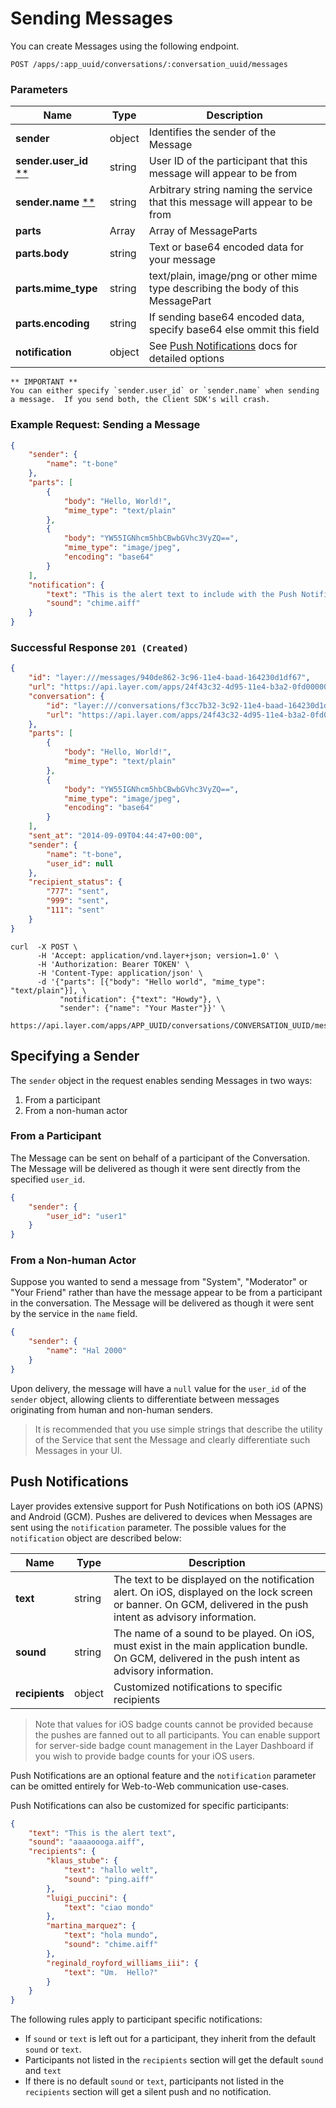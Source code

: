 # Sending Messages

You can create Messages using the following endpoint.

```request
POST /apps/:app_uuid/conversations/:conversation_uuid/messages
```

### Parameters

| Name    | Type |  Description  |
|---------|------|---------------|
| **sender** | object | Identifies the sender of the Message |
| **sender.user_id** [**](#warning) | string | User ID of the participant that this message will appear to be from |
| **sender.name** [**](#warning)    | string | Arbitrary string naming the service that this message will appear to be from |
| **parts**           | Array  | Array of MessageParts |
| **parts.body**      | string | Text or base64 encoded data for your message |
| **parts.mime_type** | string | text/plain, image/png or other mime type describing the body of this MessagePart |
| **parts.encoding**  | string | If sending base64 encoded data, specify base64 else ommit this field |
| **notification** | object | See [Push Notifications](#push-notifications) docs for detailed options |

<a name="warning"></a>
```emphasis
** IMPORTANT ** 
You can either specify `sender.user_id` or `sender.name` when sending a message.  If you send both, the Client SDK's will crash.
```

### Example Request: Sending a Message

```json
{
    "sender": {
        "name": "t-bone"
    },
    "parts": [
        {
            "body": "Hello, World!",
            "mime_type": "text/plain"
        },
        {
            "body": "YW55IGNhcm5hbCBwbGVhc3VyZQ==",
            "mime_type": "image/jpeg",
            "encoding": "base64"
        }
    ],
    "notification": {
        "text": "This is the alert text to include with the Push Notification.",
        "sound": "chime.aiff"
    }
}
```

### Successful Response `201 (Created)`

```json
{
    "id": "layer:///messages/940de862-3c96-11e4-baad-164230d1df67",
    "url": "https://api.layer.com/apps/24f43c32-4d95-11e4-b3a2-0fd00000020d/messages/940de862-3c96-11e4-baad-164230d1df67",
    "conversation": {
        "id": "layer:///conversations/f3cc7b32-3c92-11e4-baad-164230d1df67",
        "url": "https://api.layer.com/apps/24f43c32-4d95-11e4-b3a2-0fd00000020d/conversations/f3cc7b32-3c92-11e4-baad-164230d1df67"
    },
    "parts": [
        {
            "body": "Hello, World!",
            "mime_type": "text/plain"
        },
        {
            "body": "YW55IGNhcm5hbCBwbGVhc3VyZQ==",
            "mime_type": "image/jpeg",
            "encoding": "base64"
        }
    ],
    "sent_at": "2014-09-09T04:44:47+00:00",
    "sender": {
        "name": "t-bone",
        "user_id": null
    },
    "recipient_status": {
        "777": "sent",
        "999": "sent",
        "111": "sent"
    }
}
```

```console
curl  -X POST \
      -H 'Accept: application/vnd.layer+json; version=1.0' \
      -H 'Authorization: Bearer TOKEN' \
      -H 'Content-Type: application/json' \
      -d '{"parts": [{"body": "Hello world", "mime_type": "text/plain"}], \
           "notification": {"text": "Howdy"}, \
           "sender": {"name": "Your Master"}}' \
      https://api.layer.com/apps/APP_UUID/conversations/CONVERSATION_UUID/messages
```

## Specifying a Sender

The `sender` object in the request enables sending Messages in two ways:

1. From a participant
2. From a non-human actor

### From a Participant

The Message can be sent on behalf of a participant of the Conversation. The Message will be delivered as though it were sent directly from the specified `user_id`.

```json
{
    "sender": {
        "user_id": "user1"
    }
}
```

### From a Non-human Actor

Suppose you wanted to send a message from "System", "Moderator" or "Your Friend" rather than have the message appear to be from a participant in the conversation.  The Message will be delivered as though it were sent by the service in the `name` field.

```json
{
    "sender": {
        "name": "Hal 2000"
    }
}
```

Upon delivery, the message will have a `null` value for the `user_id` of the `sender` object, allowing clients to differentiate between messages originating from human and non-human senders.

> It is recommended that you use simple strings that describe the utility of the Service that sent the Message and clearly differentiate such Messages in your UI.

## Push Notifications

Layer provides extensive support for Push Notifications on both iOS (APNS) and Android (GCM). Pushes are delivered to devices when Messages are sent using the `notification` parameter.  The possible values for the `notification` object are described below:

| Name | Type    | Description |
|------|---------|-------------|
| **text** | string  |The text to be displayed on the notification alert. On iOS, displayed on the lock screen or banner. On GCM, delivered in the push intent as advisory information. |
| **sound** | string | The name of a sound to be played. On iOS, must exist in the main application bundle. On GCM, delivered in the push intent as advisory information. |
| **recipients**  | object | Customized notifications to specific recipients |

> Note that values for iOS badge counts cannot be provided because the pushes are fanned out to all participants. You can enable support for server-side badge count management in the Layer Dashboard if you wish to provide badge counts for your iOS users.

Push Notifications are an optional feature and the `notification` parameter can be omitted entirely for Web-to-Web communication use-cases.

Push Notifications can also be customized for specific participants:

```json
{
    "text": "This is the alert text",
    "sound": "aaaaoooga.aiff",
    "recipients": {
        "klaus_stube": {
            "text": "hallo welt",
            "sound": "ping.aiff"
        },
        "luigi_puccini": {
            "text": "ciao mondo"
        },
        "martina_marquez": {
            "text": "hola mundo",
            "sound": "chime.aiff"
        },
        "reginald_royford_williams_iii": {
            "text": "Um.  Hello?"
        }
    }
}
```

The following rules apply to participant specific notifications:

 - If `sound` or `text` is left out for a participant, they inherit from the default `sound` or `text`.
 - Participants not listed in the `recipients` section will get the default `sound` and `text`
 - If there is no default `sound` or `text`, participants not listed in the `recipients` section will get a silent push and no notification.
